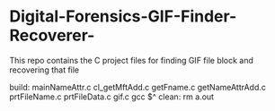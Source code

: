 # Digital-Forensics-GIF-Finder-Recoverer-
This repo contains the C project files for finding GIF file block and recovering that file



build: mainNameAttr.c cl_getMftAdd.c getFname.c getNameAttrAdd.c prtFileName.c prtFileData.c gif.c
	gcc $^
clean:
	rm a.out

